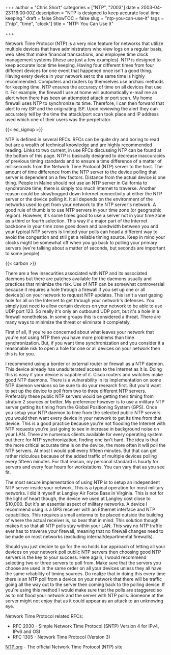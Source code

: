 +++
author = "Chris Short"
categories = ["NTP", "2003"]
date = 2003-04-23T16:00:00Z
description = "NTP is designed to keep accurate local time keeping."
draft = false
ShowTOC = false
slug = "ntp-you-can-use-it"
tags = ["ntp", "time", "clock"]
title = "NTP: You Can Use It"

+++

Network Time Protocol (NTP) is a very nice feature for networks that utilize multiple devices that have administrators who view logs on a regular basis, web sites that make financial transactions, and employee time clock management systems (these are just a few examples). NTP is designed to keep accurate local time keeping. Having four different times from four different devices for one event that happened once isn't a good thing. Having every device in your network set to the same time is highly recommended. Computers and routers by themselves use archaic methods for keeping time. NTP ensures the accuracy of time on all devices that use it. For example, the firewall I use at home will automatically e-mail me an alert when there has been an attempted attack or port scan. My home firewall uses NTP to synchronize its time. Therefore, I can then forward that alert to my ISP and the originating ISP. Upon reviewing the alert they can accurately tell by the time the attack/port scan took place and IP address used which one of their users was the perpetrator.

{{< eo_signup >}}

NTP is defined in several RFCs. RFCs can be quite dry and boring to read but are a wealth of technical knowledge and are highly recommended reading. Links to two current, in use RFCs discussing NTP can be found at the bottom of this page. NTP is basically designed to decrease inaccuracies of previous timing standards and to ensure a time difference of a matter of milliseconds from the Network Time Protocol (NTP) server to the host. The amount of time difference from the NTP server to the device polling that server is dependent on a few factors.  Distance from the actual device is one thing. People in Maine should not use an NTP server in California to synchronize time; there is simply too much Internet to traverse. Another reason could be slow/bogged down Internet connectivity at either the NTP server or the device polling it. It all depends on the environment of the networks used to get from your network to the NTP server's network. A good rule of thumb is to use NTP servers in your time zone (or geographic region).  However, it's some times good to use a server not in your time zone as a third or fourth selection. This way if a major part of the Internet backbone in your time zone goes down and bandwidth between you and your typical NTP servers is limited your polls can head a different way to avoid the congestion and still get a reliable timing source. Keep in mind your clocks might be somewhat off when you go back to polling your primary servers (we're talking about a matter of seconds, but seconds are important to some people).

{{< carbon >}}

There are a few insecurities associated with NTP and its associated daemons but there are patches available for the daemons usually and practices that minimize the risk. Use of NTP can be somewhat controversial because it requires a hole through a firewall if you set up one or all device(s) on your network to request NTP updates. This isn't a vast gaping hole for all on the Internet to get through your network's defenses. You simply just need to allow certain devices on your network to be able to use UDP port 123. So really it's only an outbound UDP port, but it's a hole in a firewall nonetheless. In some groups this is considered a threat. There are many ways to minimize the threat or eliminate it completely.

First of all, if you're so concerned about what leaves your network that you're not using NTP then you have more problems than time synchronization. But, if you want time synchronization and you consider it a reasonable risk to open a hole for one or all devices on your network then this is for you.

I recommend using a border or external router or firewall as a NTP daemon. This device already has unadulterated access to the Internet as it is. Doing this is easy if your device is capable of it. Cisco routers and switches make good NTP daemons. There is a vulnerability in its implementation on some NTP daemon versions so be sure to do your research first. But you'd want to set up the device to poll from two to three different NTP servers. Preferably these public NTP servers would be getting their timing from stratum 2 sources or better. My preference however is to use a military NTP server getting its timing from the Global Positioning System (GPS). Once you setup your NTP daemon to time from the selected public NTP servers you would then want every device in your network to get its time from that device. This is a good practice because you're not flooding the Internet with NTP requests you're just going to see in increase in background noise on your LAN. There are numerous clients available for every operating system out there for NTP synchronization, finding one isn't hard. The idea is that the more critical accurate time is on the device, the more often it will poll the NTP servers. At most I would poll every fifteen minutes. But that can get rather ridiculous because of the added traffic of multiple devices polling every fifteen minutes. For that reason, my personal standard is hourly for servers and every four hours for workstations. You can vary that as you see fit.

The most secure implementation of using NTP is to setup an independent NTP server inside your network. This is a typical operation for most military networks. I did it myself at Langley Air Force Base in Virginia. This is not for the light of heart though, the device we used at Langley cost close to $10,000. But it's an essential aspect of military networks. A device I recommend using is a GPS receiver with an Ethernet interface and NTP capabilities. This requires a small antenna to be placed outside the building of where the actual receiver is, so bear that in mind. This solution though makes it so that all NTP polls stay within your LAN. This way no NTP traffic ever has to traverse your firewall, meaning that no firewall changes need to be made on most networks (excluding internal/departmental firewalls).

Should you just decide to go for the no holds bar approach of letting all your devices on your network poll public NTP servers then choosing good NTP servers is the key to your success. Here again, I would recommend selecting two or three servers to poll from. Make sure that the servers you choose are used in the same order on all your devices unless they all have the same reliability of timing sources. Do realize that in doing this every time there is an NTP poll from a device on your network that there will be traffic going all the way out to the server then coming back to the polling device. If you're using this method I would make sure that the polls are staggered so as to not flood your network and the server with NTP polls. Someone at the server might not enjoy that as it could appear as an attack to an unknowing eye.

Network Time Protocol related RFCs:
* RFC 2030 - Simple Network Time Protocol (SNTP) Version 4 for IPv4, IPv6 and OSI
* RFC 1305 - Network Time Protocol (Version 3)

[NTP.org](http://ntp.org/) - The official Network Time Protocol (NTP) site
